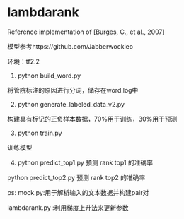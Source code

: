 # lambdarank
Reference implementation of [Burges, C., et al., 2007]

模型参考https://github.com/Jabberwockleo

环境：tf2.2

1. python build_word.py

将管院标注的原因进行分词，储存在word.log中

2. python generate_labeled_data_v2.py

构建具有标记的正负样本数据，70%用于训练，30%用于预测

3. python train.py

训练模型

4. python predict_top1.py  预测 rank top1 的准确率

python predict_top2.py  预测 rank top2 的准确率

ps: 
mock.py:用于解析输入的文本数据并构建pair对

lambdarank.py :利用梯度上升法来更新参数

